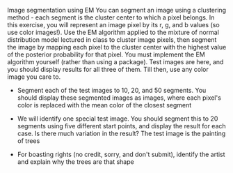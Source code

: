 Image segmentation using EM You can segment an image using a clustering method - each segment is the cluster center to which a pixel belongs. In this exercise, you will represent an image pixel by its r, g, and b values (so use color images!). Use the EM algorithm applied to the mixture of normal distribution model lectured in class to cluster image pixels, then segment the image by mapping each pixel to the cluster center with the highest value of the posterior probability for that pixel. You must implement the EM algorithm yourself (rather than using a package). Test images are here, and you should display results for all three of them. Till then, use any color image you care to.

- Segment each of the test images to 10, 20, and 50 segments. You should display these segmented images as images, where each pixel's color is replaced with the mean color of the closest segment

- We will identify one special test image. You should segment this to 20 segments using five different start points, and display the result for each case. Is there much variation in the result? The test image is the painting of trees

- For boasting rights (no credit, sorry, and don't submit), identify the artist and explain why the trees are that shape

